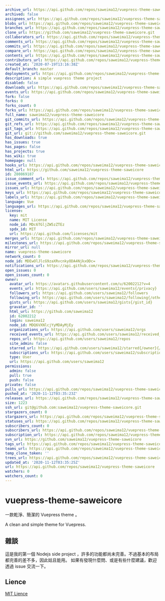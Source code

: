 ```yaml
---
archive_url: https://api.github.com/repos/saweima12/vuepress-theme-saweicore/{archive_format}{/ref}
archived: false
assignees_url: https://api.github.com/repos/saweima12/vuepress-theme-saweicore/assignees{/user}
blobs_url: https://api.github.com/repos/saweima12/vuepress-theme-saweicore/git/blobs{/sha}
branches_url: https://api.github.com/repos/saweima12/vuepress-theme-saweicore/branches{/branch}
clone_url: https://github.com/saweima12/vuepress-theme-saweicore.git
collaborators_url: https://api.github.com/repos/saweima12/vuepress-theme-saweicore/collaborators{/collaborator}
comments_url: https://api.github.com/repos/saweima12/vuepress-theme-saweicore/comments{/number}
commits_url: https://api.github.com/repos/saweima12/vuepress-theme-saweicore/commits{/sha}
compare_url: https://api.github.com/repos/saweima12/vuepress-theme-saweicore/compare/{base}...{head}
contents_url: https://api.github.com/repos/saweima12/vuepress-theme-saweicore/contents/{+path}
contributors_url: https://api.github.com/repos/saweima12/vuepress-theme-saweicore/contributors
created_at: '2020-07-19T13:16:38Z'
default_branch: master
deployments_url: https://api.github.com/repos/saweima12/vuepress-theme-saweicore/deployments
description: A simple vuepress theme project
disabled: false
downloads_url: https://api.github.com/repos/saweima12/vuepress-theme-saweicore/downloads
events_url: https://api.github.com/repos/saweima12/vuepress-theme-saweicore/events
fork: false
forks: 0
forks_count: 0
forks_url: https://api.github.com/repos/saweima12/vuepress-theme-saweicore/forks
full_name: saweima12/vuepress-theme-saweicore
git_commits_url: https://api.github.com/repos/saweima12/vuepress-theme-saweicore/git/commits{/sha}
git_refs_url: https://api.github.com/repos/saweima12/vuepress-theme-saweicore/git/refs{/sha}
git_tags_url: https://api.github.com/repos/saweima12/vuepress-theme-saweicore/git/tags{/sha}
git_url: git://github.com/saweima12/vuepress-theme-saweicore.git
has_downloads: true
has_issues: true
has_pages: false
has_projects: true
has_wiki: true
homepage: null
hooks_url: https://api.github.com/repos/saweima12/vuepress-theme-saweicore/hooks
html_url: https://github.com/saweima12/vuepress-theme-saweicore
id: 280869187
issue_comment_url: https://api.github.com/repos/saweima12/vuepress-theme-saweicore/issues/comments{/number}
issue_events_url: https://api.github.com/repos/saweima12/vuepress-theme-saweicore/issues/events{/number}
issues_url: https://api.github.com/repos/saweima12/vuepress-theme-saweicore/issues{/number}
keys_url: https://api.github.com/repos/saweima12/vuepress-theme-saweicore/keys{/key_id}
labels_url: https://api.github.com/repos/saweima12/vuepress-theme-saweicore/labels{/name}
language: Vue
languages_url: https://api.github.com/repos/saweima12/vuepress-theme-saweicore/languages
license:
  key: mit
  name: MIT License
  node_id: MDc6TGljZW5zZTEz
  spdx_id: MIT
  url: https://api.github.com/licenses/mit
merges_url: https://api.github.com/repos/saweima12/vuepress-theme-saweicore/merges
milestones_url: https://api.github.com/repos/saweima12/vuepress-theme-saweicore/milestones{/number}
mirror_url: null
name: vuepress-theme-saweicore
network_count: 0
node_id: MDEwOlJlcG9zaXRvcnkyODA4NjkxODc=
notifications_url: https://api.github.com/repos/saweima12/vuepress-theme-saweicore/notifications{?since,all,participating}
open_issues: 0
open_issues_count: 0
owner:
  avatar_url: https://avatars.githubusercontent.com/u/62002212?v=4
  events_url: https://api.github.com/users/saweima12/events{/privacy}
  followers_url: https://api.github.com/users/saweima12/followers
  following_url: https://api.github.com/users/saweima12/following{/other_user}
  gists_url: https://api.github.com/users/saweima12/gists{/gist_id}
  gravatar_id: ''
  html_url: https://github.com/saweima12
  id: 62002212
  login: saweima12
  node_id: MDQ6VXNlcjYyMDAyMjEy
  organizations_url: https://api.github.com/users/saweima12/orgs
  received_events_url: https://api.github.com/users/saweima12/received_events
  repos_url: https://api.github.com/users/saweima12/repos
  site_admin: false
  starred_url: https://api.github.com/users/saweima12/starred{/owner}{/repo}
  subscriptions_url: https://api.github.com/users/saweima12/subscriptions
  type: User
  url: https://api.github.com/users/saweima12
permissions:
  admin: false
  pull: true
  push: false
private: false
pulls_url: https://api.github.com/repos/saweima12/vuepress-theme-saweicore/pulls{/number}
pushed_at: '2020-11-12T03:35:23Z'
releases_url: https://api.github.com/repos/saweima12/vuepress-theme-saweicore/releases{/id}
size: 1223
ssh_url: git@github.com:saweima12/vuepress-theme-saweicore.git
stargazers_count: 0
stargazers_url: https://api.github.com/repos/saweima12/vuepress-theme-saweicore/stargazers
statuses_url: https://api.github.com/repos/saweima12/vuepress-theme-saweicore/statuses/{sha}
subscribers_count: 0
subscribers_url: https://api.github.com/repos/saweima12/vuepress-theme-saweicore/subscribers
subscription_url: https://api.github.com/repos/saweima12/vuepress-theme-saweicore/subscription
svn_url: https://github.com/saweima12/vuepress-theme-saweicore
tags_url: https://api.github.com/repos/saweima12/vuepress-theme-saweicore/tags
teams_url: https://api.github.com/repos/saweima12/vuepress-theme-saweicore/teams
temp_clone_token: ''
trees_url: https://api.github.com/repos/saweima12/vuepress-theme-saweicore/git/trees{/sha}
updated_at: '2020-11-12T03:35:25Z'
url: https://api.github.com/repos/saweima12/vuepress-theme-saweicore
watchers: 0
watchers_count: 0
---
```


# vuepress-theme-saweicore

一款乾淨、簡潔的 Vuepress theme 。

A clean and simple theme for Vuepress.

## 雜談

這是我的第一個 Nodejs side project ，許多的功能都尚未完善。不過基本的布局都完善的差不多，因此姑且能用。 如果有發現什麼問、或是有些什麼建議，歡迎透過 issue 交流一下。

## Lience

[MIT Lience](https://github.com/saweima12/vuepress-theme-saweicore/blob/master/LICENSE)
